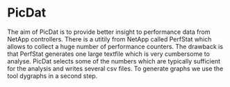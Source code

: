 # PicDat

The aim of PicDat is to provide better insight to performance data from NetApp controllers. There is a utitily from NetApp called PerfStat which allows to collect a huge number of performance counters. The drawback is that PerfStat generates one large textfile which is very cumbersome to analyse. PicDat selects some of the numbers which are typically sufficient for the analysis and writes several csv files. To generate graphs we use the tool dygraphs in a second step.

